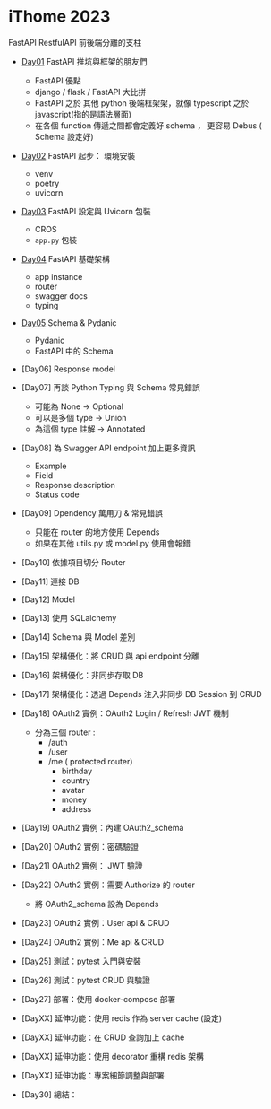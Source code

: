 # iThome 2023

FastAPI RestfulAPI 前後端分離的支柱

-  [Day01](https://github.com/jason810496/iThome2023-FastAPI-Tutorial/tree/Day01)  FastAPI 推坑與框架的朋友們
    - FastAPI 優點
    - django / flask / FastAPI 大比拼
    - FastAPI 之於 其他 python 後端框架架，就像 typescript 之於 javascript(指的是語法層面)
    - 在各個 function 傳遞之間都會定義好 schema ， 更容易 Debus ( Schema 設定好)
- [Day02](https://github.com/jason810496/iThome2023-FastAPI-Tutorial/tree/Day02)  FastAPI 起步： 環境安裝
    - venv 
    - poetry 
    - uvicorn
- [Day03](https://github.com/jason810496/iThome2023-FastAPI-Tutorial/tree/Day03) FastAPI 設定與 Uvicorn 包裝
    - CROS
    - `app.py` 包裝
- [Day04](https://github.com/jason810496/iThome2023-FastAPI-Tutorial/tree/Day04) FastAPI 基礎架構
    - app instance
    - router
    - swagger docs 
    - typing
- [Day05](https://github.com/jason810496/iThome2023-FastAPI-Tutorial/tree/Day05) Schema & Pydanic
    - Pydanic
    - FastAPI 中的 Schema
- [Day06] Response model
- [Day07] 再談 Python Typing 與 Schema 常見錯誤
    - 可能為 None -> Optional
    - 可以是多個 type -> Union
    - 為這個 type 註解 -> Annotated
- [Day08] 為 Swagger API endpoint 加上更多資訊
    - Example
    - Field
    - Response description
    - Status code
- [Day09] Dpendency 萬用刀 & 常見錯誤
    - 只能在 router 的地方使用 Depends
    - 如果在其他 utils.py 或 model.py 使用會報錯
- [Day10] 依據項目切分 Router
- [Day11] 連接 DB
- [Day12] Model
- [Day13] 使用 SQLalchemy
- [Day14] Schema 與 Model 差別
- [Day15] 架構優化：將 CRUD 與 api endpoint 分離
- [Day16] 架構優化：非同步存取 DB
- [Day17] 架構優化：透過 Depends 注入非同步 DB Session 到 CRUD
- [Day18] OAuth2 實例：OAuth2 Login / Refresh JWT 機制
    - 分為三個 router : 
        - /auth
        - /user
        - /me ( protected router)
            - birthday
            - country
            - avatar
            - money
            - address
- [Day19] OAuth2 實例：內建 OAuth2_schema
- [Day20] OAuth2 實例：密碼驗證
- [Day21] OAuth2 實例： JWT 驗證
- [Day22] OAuth2 實例：需要 Authorize 的 router
    - 將 OAuth2_schema 設為 Depends
- [Day23] OAuth2 實例：User api & CRUD
- [Day24] OAuth2 實例：Me api & CRUD
- [Day25] 測試：pytest 入門與安裝
- [Day26] 測試：pytest CRUD 與驗證
- [Day27] 部署：使用 docker-compose 部署

- [DayXX] 延伸功能：使用 redis 作為 server cache (設定)
- [DayXX] 延伸功能：在 CRUD 查詢加上 cache
- [DayXX] 延伸功能：使用 decorator 重構 redis 架構
- [DayXX] 延伸功能：專案細節調整與部署

- [Day30] 總結：


    